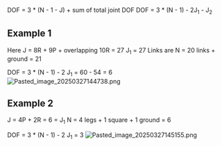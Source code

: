 DOF = 3 \* (N - 1 - J) + sum of total joint DOF
DOF = 3 \* (N - 1) - 2J<sub>1</sub> - J<sub>2</sub>

## Example 1

Here J = 8R + 9P + overlapping 10R = 27
J<sub>1</sub> = 27
Links are N = 20 links + ground = 21

DOF = 3 \* (N - 1) - 2 J<sub>1</sub> = 60 - 54 = 6
![Pasted\_image\_20250327144738.png](Robots/images/Pasted_image_20250327144738.png)

## Example 2

J = 4P + 2R = 6 = J<sub>1</sub>
N = 4 legs + 1 square + 1 ground = 6

DOF = 3 \* (N - 1) - 2 J<sub>1</sub> = 3
![Pasted\_image\_20250327145155.png](Robots/images/Pasted_image_20250327145155.png)
